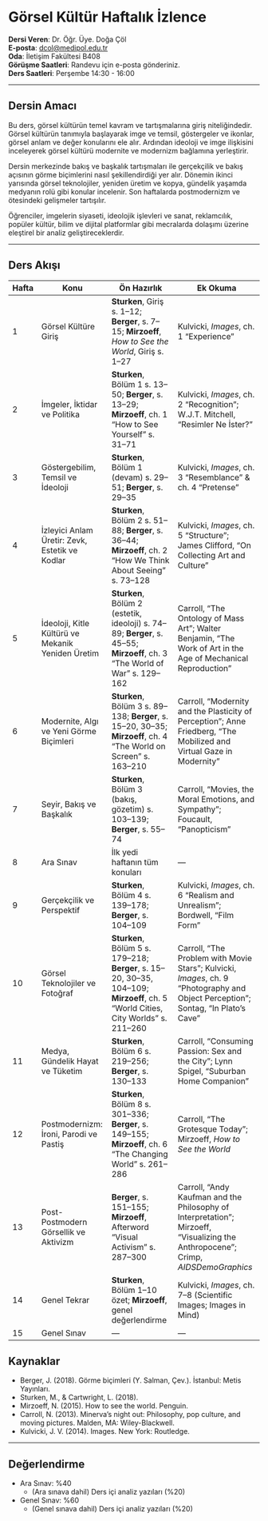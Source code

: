 # **Görsel Kültür Haftalık İzlence**

**Dersi Veren**: Dr. Öğr. Üye. Doğa Çöl  
**E-posta**: dcol@medipol.edu.tr  
**Oda**: İletişim Fakültesi B408  
**Görüşme Saatleri**: Randevu için e-posta gönderiniz.  
**Ders Saatleri**: Perşembe 14:30 - 16:00

---

## Dersin Amacı
Bu ders, görsel kültürün temel kavram ve tartışmalarına giriş niteliğindedir. Görsel kültürün tanımıyla başlayarak imge ve temsil, göstergeler ve ikonlar, görsel anlam ve değer konularını ele alır. Ardından ideoloji ve imge ilişkisini inceleyerek görsel kültürü modernite ve modernizm bağlamına yerleştirir.  

Dersin merkezinde bakış ve başkalık tartışmaları ile gerçekçilik ve bakış açısının görme biçimlerini nasıl şekillendirdiği yer alır. Dönemin ikinci yarısında görsel teknolojiler, yeniden üretim ve kopya, gündelik yaşamda medyanın rolü gibi konular incelenir. Son haftalarda postmodernizm ve ötesindeki gelişmeler tartışılır.  

Öğrenciler, imgelerin siyaseti, ideolojik işlevleri ve sanat, reklamcılık, popüler kültür, bilim ve dijital platformlar gibi mecralarda dolaşımı üzerine eleştirel bir analiz geliştireceklerdir.


---

## Ders Akışı

| Hafta | Konu                                              | Ön Hazırlık                                                                                        | Ek Okuma                                                                                                                          |
| ----- | ------------------------------------------------- | --------------------------------------------------------------------------------------------------------------------------------- | --------------------------------------------------------------------------------------------------------------------------------- |
| 1     | Görsel Kültüre Giriş                              | **Sturken**, Giriş s. 1–12; **Berger**, s. 7–15; **Mirzoeff**, *How to See the World*, Giriş s. 1–27                              | Kulvicki, *Images*, ch. 1 “Experience”                                                                                            |
| 2     | İmgeler, İktidar ve Politika                      | **Sturken**, Bölüm 1 s. 13–50; **Berger**, s. 13–29; **Mirzoeff**, ch. 1 “How to See Yourself” s. 31–71                           | Kulvicki, *Images*, ch. 2 “Recognition”; W.J.T. Mitchell, “Resimler Ne İster?”                                                    |
| 3     | Göstergebilim, Temsil ve İdeoloji                 | **Sturken**, Bölüm 1 (devam) s. 29–51; **Berger**, s. 29–35                                                                       | Kulvicki, *Images*, ch. 3 “Resemblance” & ch. 4 “Pretense”                                                                        |
| 4     | İzleyici Anlam Üretir: Zevk, Estetik ve Kodlar    | **Sturken**, Bölüm 2 s. 51–88; **Berger**, s. 36–44; **Mirzoeff**, ch. 2 “How We Think About Seeing” s. 73–128                    | Kulvicki, *Images*, ch. 5 “Structure”; James Clifford, “On Collecting Art and Culture”                                            |
| 5     | İdeoloji, Kitle Kültürü ve Mekanik Yeniden Üretim | **Sturken**, Bölüm 2 (estetik, ideoloji) s. 74–89; **Berger**, s. 45–55; **Mirzoeff**, ch. 3 “The World of War” s. 129–162        | Carroll, “The Ontology of Mass Art”; Walter Benjamin, “The Work of Art in the Age of Mechanical Reproduction”                     |
| 6     | Modernite, Algı ve Yeni Görme Biçimleri           | **Sturken**, Bölüm 3 s. 89–138; **Berger**, s. 15–20, 30–35; **Mirzoeff**, ch. 4 “The World on Screen” s. 163–210                 | Carroll, “Modernity and the Plasticity of Perception”; Anne Friedberg, “The Mobilized and Virtual Gaze in Modernity”              |
| 7     | Seyir, Bakış ve Başkalık                          | **Sturken**, Bölüm 3 (bakış, gözetim) s. 103–139; **Berger**, s. 55–74                                                            | Carroll, “Movies, the Moral Emotions, and Sympathy”; Foucault, “Panopticism”                                                      |
| 8     | Ara Sınav                                         | İlk yedi haftanın tüm konuları                                                                                                    | —                                                                                                                                 |
| 9     | Gerçekçilik ve Perspektif                         | **Sturken**, Bölüm 4 s. 139–178; **Berger**, s. 104–109                                                                           | Kulvicki, *Images*, ch. 6 “Realism and Unrealism”; Bordwell, “Film Form”                                                          |
| 10    | Görsel Teknolojiler ve Fotoğraf                   | **Sturken**, Bölüm 5 s. 179–218; **Berger**, s. 15–20, 30–35, 104–109; **Mirzoeff**, ch. 5 “World Cities, City Worlds” s. 211–260 | Carroll, “The Problem with Movie Stars”; Kulvicki, *Images*, ch. 9 “Photography and Object Perception”; Sontag, “In Plato’s Cave” |
| 11    | Medya, Gündelik Hayat ve Tüketim                  | **Sturken**, Bölüm 6 s. 219–256; **Berger**, s. 130–133                                                                           | Carroll, “Consuming Passion: Sex and the City”; Lynn Spigel, “Suburban Home Companion”                                            |
| 12    | Postmodernizm: İroni, Parodi ve Pastiş            | **Sturken**, Bölüm 8 s. 301–336; **Berger**, s. 149–155; **Mirzoeff**, ch. 6 “The Changing World” s. 261–286                      | Carroll, “The Grotesque Today”; Mirzoeff, *How to See the World*                                                                  |
| 13    | Post-Postmodern Görsellik ve Aktivizm             | **Berger**, s. 151–155; **Mirzoeff**, Afterword “Visual Activism” s. 287–300                                                      | Carroll, “Andy Kaufman and the Philosophy of Interpretation”; Mirzoeff, “Visualizing the Anthropocene”; Crimp, *AIDSDemoGraphics* |
| 14    | Genel Tekrar                                      | **Sturken**, Bölüm 1–10 özet; **Mirzoeff**, genel değerlendirme                                                                   | Kulvicki, *Images*, ch. 7–8 (Scientific Images; Images in Mind)                                                                   |
| 15    | Genel Sınav                            | —                                                                                                                                 | —                                                                                                                                 |



## Kaynaklar
- Berger, J. (2018). Görme biçimleri (Y. Salman, Çev.). İstanbul: Metis Yayınları. 
- Sturken, M., & Cartwright, L. (2018).
- Mirzoeff, N. (2015). How to see the world. Penguin.
- Carroll, N. (2013). Minerva’s night out: Philosophy, pop culture, and moving pictures. Malden, MA: Wiley-Blackwell.
- Kulvicki, J. V. (2014). Images. New York: Routledge.

---

## Değerlendirme  
- Ara Sınav: %40   
	- (Ara sınava dahil) Ders içi analiz yazıları (%20)
- Genel Sınav: %60  
	- (Genel sınava dahil) Ders içi analiz yazıları (%20)
